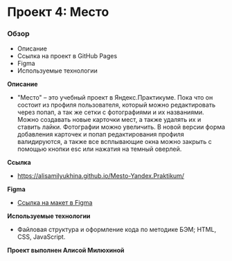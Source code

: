 # Проект 4: Место

### Обзор

* Описание
* Ссылка на проект в GitHub Pages
* Figma
* Используемые технологии

**Описание**
* "Место" – это учебный проект в Яндекс.Практикуме. Пока что он состоит из профиля пользователя, который можно редактировать через попап, а так же сетки с фотографиями и их названиями. Можно создавать новые карточки мест, а также удалять их и ставить лайки. Фотографии можно увеличить. В новой версии форма добавления карточек и попап редактирования профиля валидируются, а также все всплывающие окна можно закрыть с помощью кнопки esc или нажатия на темный оверлей.

**Ссылка**
* https://alisamilyukhina.github.io/Mesto-Yandex.Praktikum/

**Figma**
* [Ссылка на макет в Figma](https://www.figma.com/file/StZjf8HnoeLdiXS7dYrLAh/JavaScript.-Sprint-4)

**Используемые технологии**
* Файловая структура и оформление кода по методике БЭМ; HTML, CSS, JavaScript.

**Проект выполнен Алисой Милюхиной**

